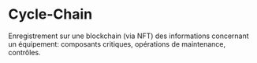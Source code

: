 # Cycle-Chain
Enregistrement sur une blockchain (via NFT) des informations concernant un équipement: composants critiques, opérations de maintenance, contrôles.
